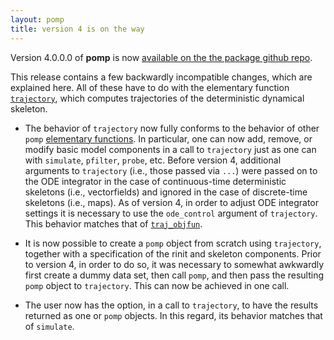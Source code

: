 ```yaml
---
layout: pomp
title: version 4 is on the way
---
```

    
Version 4.0.0.0 of **pomp** is now [available on the the package github repo](https://kingaa.github.io/pomp/).

This release contains a few backwardly incompatible changes, which are explained here.
All of these have to do with the elementary function [`trajectory`](https://kingaa.github.io/manuals/pomp/html/trajectory.html), which computes trajectories of the deterministic dynamical skeleton.

- The behavior of `trajectory` now fully conforms to the behavior of other `pomp` [elementary functions](https://kingaa.github.io/manuals/pomp/html/elementary_algorithms.html).
  In particular, one can now add, remove, or modify basic model components in a call to `trajectory` just as one can with `simulate`, `pfilter`, `probe`, etc.
  Before version 4, additional arguments to `trajectory` (i.e., those passed via `...`) were passed on to the ODE integrator in the case of continuous-time deterministic skeletons (i.e., vectorfields) and ignored in the case of discrete-time skeletons (i.e., maps).
  As of version 4, in order to adjust ODE integrator settings it is necessary to use the `ode_control` argument of `trajectory`.
  This behavior matches that of [`traj_objfun`](https://kingaa.github.io/manuals/pomp/html/traj_match.html).
    
- It is now possible to create a `pomp` object from scratch using `trajectory`, together with a specification of the rinit and skeleton components.
  Prior to version 4, in order to do so, it was necessary to somewhat awkwardly first create a dummy data set, then call `pomp`, and then pass the resulting `pomp` object to `trajectory`.
  This can now be achieved in one call.

- The user now has the option, in a call to `trajectory`, to have the results returned as one or `pomp` objects.
  In this regard, its behavior matches that of `simulate`.
